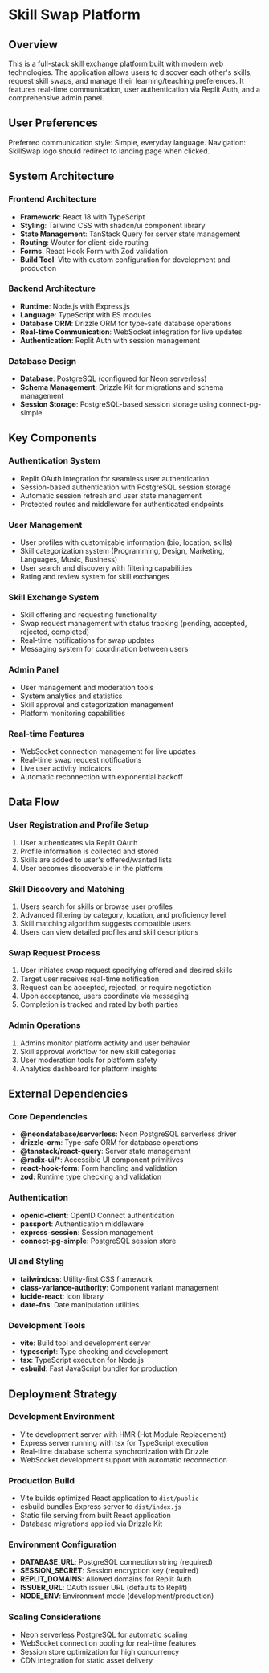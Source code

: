 # Skill Swap Platform

## Overview

This is a full-stack skill exchange platform built with modern web technologies. The application allows users to discover each other's skills, request skill swaps, and manage their learning/teaching preferences. It features real-time communication, user authentication via Replit Auth, and a comprehensive admin panel.

## User Preferences

Preferred communication style: Simple, everyday language.
Navigation: SkillSwap logo should redirect to landing page when clicked.

## System Architecture

### Frontend Architecture
- **Framework**: React 18 with TypeScript
- **Styling**: Tailwind CSS with shadcn/ui component library
- **State Management**: TanStack Query for server state management
- **Routing**: Wouter for client-side routing
- **Forms**: React Hook Form with Zod validation
- **Build Tool**: Vite with custom configuration for development and production

### Backend Architecture
- **Runtime**: Node.js with Express.js
- **Language**: TypeScript with ES modules
- **Database ORM**: Drizzle ORM for type-safe database operations
- **Real-time Communication**: WebSocket integration for live updates
- **Authentication**: Replit Auth with session management

### Database Design
- **Database**: PostgreSQL (configured for Neon serverless)
- **Schema Management**: Drizzle Kit for migrations and schema management
- **Session Storage**: PostgreSQL-based session storage using connect-pg-simple

## Key Components

### Authentication System
- Replit OAuth integration for seamless user authentication
- Session-based authentication with PostgreSQL session storage
- Automatic session refresh and user state management
- Protected routes and middleware for authenticated endpoints

### User Management
- User profiles with customizable information (bio, location, skills)
- Skill categorization system (Programming, Design, Marketing, Languages, Music, Business)
- User search and discovery with filtering capabilities
- Rating and review system for skill exchanges

### Skill Exchange System
- Skill offering and requesting functionality
- Swap request management with status tracking (pending, accepted, rejected, completed)
- Real-time notifications for swap updates
- Messaging system for coordination between users

### Admin Panel
- User management and moderation tools
- System analytics and statistics
- Skill approval and categorization management
- Platform monitoring capabilities

### Real-time Features
- WebSocket connection management for live updates
- Real-time swap request notifications
- Live user activity indicators
- Automatic reconnection with exponential backoff

## Data Flow

### User Registration and Profile Setup
1. User authenticates via Replit OAuth
2. Profile information is collected and stored
3. Skills are added to user's offered/wanted lists
4. User becomes discoverable in the platform

### Skill Discovery and Matching
1. Users search for skills or browse user profiles
2. Advanced filtering by category, location, and proficiency level
3. Skill matching algorithm suggests compatible users
4. Users can view detailed profiles and skill descriptions

### Swap Request Process
1. User initiates swap request specifying offered and desired skills
2. Target user receives real-time notification
3. Request can be accepted, rejected, or require negotiation
4. Upon acceptance, users coordinate via messaging
5. Completion is tracked and rated by both parties

### Admin Operations
1. Admins monitor platform activity and user behavior
2. Skill approval workflow for new skill categories
3. User moderation tools for platform safety
4. Analytics dashboard for platform insights

## External Dependencies

### Core Dependencies
- **@neondatabase/serverless**: Neon PostgreSQL serverless driver
- **drizzle-orm**: Type-safe ORM for database operations
- **@tanstack/react-query**: Server state management
- **@radix-ui/***: Accessible UI component primitives
- **react-hook-form**: Form handling and validation
- **zod**: Runtime type checking and validation

### Authentication
- **openid-client**: OpenID Connect authentication
- **passport**: Authentication middleware
- **express-session**: Session management
- **connect-pg-simple**: PostgreSQL session store

### UI and Styling
- **tailwindcss**: Utility-first CSS framework
- **class-variance-authority**: Component variant management
- **lucide-react**: Icon library
- **date-fns**: Date manipulation utilities

### Development Tools
- **vite**: Build tool and development server
- **typescript**: Type checking and development
- **tsx**: TypeScript execution for Node.js
- **esbuild**: Fast JavaScript bundler for production

## Deployment Strategy

### Development Environment
- Vite development server with HMR (Hot Module Replacement)
- Express server running with tsx for TypeScript execution
- Real-time database schema synchronization with Drizzle
- WebSocket development support with automatic reconnection

### Production Build
- Vite builds optimized React application to `dist/public`
- esbuild bundles Express server to `dist/index.js`
- Static file serving from built React application
- Database migrations applied via Drizzle Kit

### Environment Configuration
- **DATABASE_URL**: PostgreSQL connection string (required)
- **SESSION_SECRET**: Session encryption key (required)
- **REPLIT_DOMAINS**: Allowed domains for Replit Auth
- **ISSUER_URL**: OAuth issuer URL (defaults to Replit)
- **NODE_ENV**: Environment mode (development/production)

### Scaling Considerations
- Neon serverless PostgreSQL for automatic scaling
- WebSocket connection pooling for real-time features
- Session store optimization for high concurrency
- CDN integration for static asset delivery